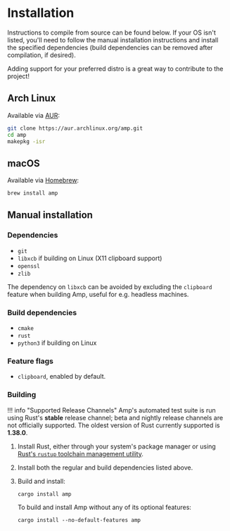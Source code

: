 # Installation

Instructions to compile from source can be found below. If your OS isn't listed,
you'll need to follow the manual installation instructions and install the
specified dependencies (build dependencies can be removed after compilation,
if desired).

Adding support for your preferred distro is a great way to contribute to the
project!

## Arch Linux

Available via [AUR](https://aur.archlinux.org/packages/amp):

```bash
git clone https://aur.archlinux.org/amp.git
cd amp
makepkg -isr
```

## macOS

Available via [Homebrew](https://brew.sh):

```bash
brew install amp
```

## Manual installation

### Dependencies

* `git`
* `libxcb` if building on Linux (X11 clipboard support)
* `openssl`
* `zlib`

The dependency on `libxcb` can be avoided by excluding the `clipboard` feature when building Amp, useful for e.g. headless machines.

### Build dependencies

* `cmake`
* `rust`
* `python3` if building on Linux

### Feature flags

* `clipboard`, enabled by default.

### Building

!!! info "Supported Release Channels"
    Amp's automated test suite is run using Rust's **stable** release channel;
    beta and nightly release channels are not officially supported. The oldest
    version of Rust currently supported is **1.38.0**.

1. Install Rust, either through your system's package manager or using [Rust's `rustup` toolchain management utility](https://www.rust-lang.org/en-US/install.html).
2. Install both the regular and build dependencies listed above.
3. Build and install:

    ```
    cargo install amp
    ```

    To build and install Amp without any of its optional features:

    ```
    cargo install --no-default-features amp
    ```
